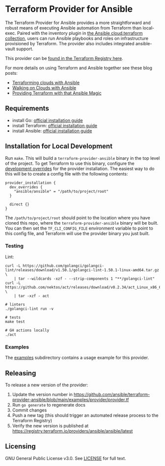 # Terraform Provider for Ansible

The Terraform Provider for Ansible provides a more straightforward and robust means of executing Ansible automation from Terraform than local-exec. Paired with the inventory plugin in [the Ansible cloud.terraform collection](https://github.com/ansible-collections/cloud.terraform), users can run Ansible playbooks and roles on infrastructure provisioned by Terraform. The provider also includes integrated ansible-vault support. 

This provider can be [found in the Terraform Registry here](https://registry.terraform.io/providers/ansible/ansible/latest).

For more details on using Terraform and Ansible together see these blog posts:

* [Terraforming clouds with Ansible](https://www.ansible.com/blog/terraforming-clouds-with-ansible)
* [Walking on Clouds with Ansible](https://www.ansible.com/blog/walking-on-clouds-with-ansible)
* [Providing Terraform with that Ansible Magic](https://www.ansible.com/blog/providing-terraform-with-that-ansible-magic)


## Requirements

- install Go: [official installation guide](https://go.dev/doc/install)
- install Terraform: [official installation guide](https://developer.hashicorp.com/terraform/tutorials/aws-get-started/install-cli)
- install Ansible: [official installation guide](https://docs.ansible.com/ansible/latest/installation_guide/intro_installation.html)

## Installation for Local Development

Run `make`. This will build a `terraform-provider-ansible` binary in the top level of the project. To get Terraform to use this binary, configure the [development overrides](https://developer.hashicorp.com/terraform/cli/config/config-file#development-overrides-for-provider-developers) for the provider installation. The easiest way to do this will be to create a config file with the following contents:

```
provider_installation {
  dev_overrides {
    "ansible/ansible" = "/path/to/project/root"
  }

  direct {}
}
```

The `/path/to/project/root` should point to the location where you have cloned this repo, where the `terraform-provider-ansible` binary will be built. You can then set the `TF_CLI_CONFIG_FILE` environment variable to point to this config file, and Terraform will use the provider binary you just built.

### Testing

Lint:

```shell
curl -L https://github.com/golangci/golangci-lint/releases/download/v1.50.1/golangci-lint-1.50.1-linux-amd64.tar.gz \
    | tar --wildcards -xzf - --strip-components 1 "**/golangci-lint"
curl -L https://github.com/nektos/act/releases/download/v0.2.34/act_Linux_x86_64.tar.gz \
    | tar -xzf - act

# linters
./golangci-lint run -v

# tests
make test

# GH actions locally
./act
```

### Examples
The [examples](./examples/) subdirectory contains a usage example for this provider.

## Releasing

To release a new version of the provider:

1. Update the version number in https://github.com/ansible/terraform-provider-ansible/blob/main/examples/provider/provider.tf
2. Run `go generate` to regenerate docs
3. Commit changes
4. Push a new tag (this should trigger an automated release process to the Terraform Registry)
5. Verify the new version is published at https://registry.terraform.io/providers/ansible/ansible/latest

## Licensing

GNU General Public License v3.0. See [LICENSE](/LICENSE) for full text.
